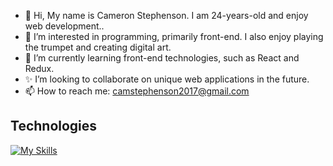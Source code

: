 - 👋 Hi, My name is Cameron Stephenson. I am 24-years-old and enjoy web development..
- 👀 I’m interested in programming, primarily front-end. I also enjoy playing the trumpet and creating digital art.
- 🌱 I’m currently learning front-end technologies, such as React and Redux.
- ✨ I’m looking to collaborate on unique web applications in the future.
- 📫 How to reach me: camstephenson2017@gmail.com

## Technologies
[![My Skills](https://skillicons.dev/icons?i=react,js,html,css,vite,vscode,docker)](https://skillicons.dev)

<!---
CamSteph/CamSteph is a ✨ special ✨ repository because its `README.md` (this file) appears on your GitHub profile.
You can click the Preview link to take a look at your changes.
--->
